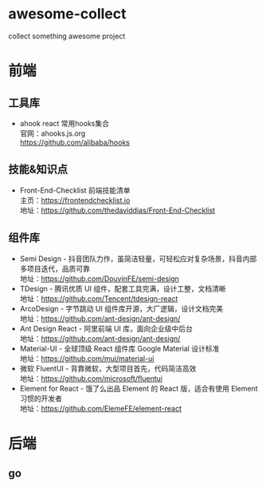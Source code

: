 # awesome-collect
collect something awesome project


# 前端

## 工具库
- ahook react 常用hooks集合  
官网：ahooks.js.org  
https://github.com/alibaba/hooks  

## 技能&知识点  
- Front-End-Checklist 前端技能清单   
主页：https://frontendchecklist.io  
地址：https://github.com/thedaviddias/Front-End-Checklist

## 组件库
- Semi Design - 抖音团队力作，虽简洁轻量，可轻松应对复杂场景，抖音内部多项目迭代，品质可靠  
地址：https://github.com/DouyinFE/semi-design
- TDesign - 腾讯优质 UI 组件，配套工具完满，设计工整，文档清晰  
地址：https://github.com/Tencent/tdesign-react
- ArcoDesign - 字节跳动 UI 组件库开源，大厂逻辑，设计文档完美  
地址：https://github.com/ant-design/ant-design/
- Ant Design React - 阿里前端 UI 库，面向企业级中后台  
地址：https://github.com/ant-design/ant-design/
- Material-UI - 全球顶级 React 组件库 Google Material 设计标准  
地址：https://github.com/mui/material-ui
- 微软 FluentUI - 背靠微软，大型项目首先，代码简洁高效  
地址：https://github.com/microsoft/fluentui
- Element for React - 饿了么出品 Element 的 React 版，适合有使用 Element 习惯的开发者  
地址：https://github.com/ElemeFE/element-react


# 后端

## go
